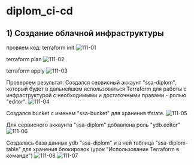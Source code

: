# diplom_ci-cd
## 1) Создание облачной инфраструктуры


провяем код:
terraform init
![111-01](https://github.com/user-attachments/assets/ff5da5cf-7178-4c6c-955b-e86dd2e26782)

terraform plan
![111-02](https://github.com/user-attachments/assets/d3d7f2dd-28ab-4f3e-9e52-c042ccdeeefe)

terraform apply
![111-03](https://github.com/user-attachments/assets/716c70c2-7191-4fb4-8bc0-6d009eef2a73)


Проверяем результат:
Создался сервисный аккаунт "ssa-diplom", который будет в дальнейшем использоваться Terraform для работы с инфраструктурой с необходимыми и достаточными правами - ролью "editor". 
![111-04](https://github.com/user-attachments/assets/01055984-f5c4-4e4c-b98c-428cddb4eda0)

Создался bucket с именем "ssa-bucket" для хранения tfstate.
![111-05](https://github.com/user-attachments/assets/3ee3e32e-d8de-4b44-af02-8de4371c2354)

Для сервисного аккаунта "ssa-diplom" добавлена роль "ydb.editor"
![111-06](https://github.com/user-attachments/assets/83ade725-e2e5-492f-bf54-0b385822f81c)

Создалась база данных ydb "ssa-diplom" и в ней таблица "ssa-diplom-table" для хранения блокировок (урок "Использование Terraform в команде")
![111-08](https://github.com/user-attachments/assets/53b1e78c-064d-4c39-b0ec-52861c9d802c)
![111-07](https://github.com/user-attachments/assets/0f8b4b54-02de-4157-9d1e-db0fcfe5c780)
